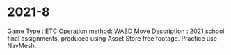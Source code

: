 # 2021-8
Game Type : ETC
Operation method: WASD Move
Description : 2021 school final assignments, produced using Asset Store free footage. Practice use NavMesh.
